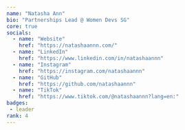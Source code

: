 ```yaml
---
name: "Natasha Ann"
bio: "Partnerships Lead @ Women Devs SG"
core: true
socials:
  - name: "Website"
    href: "https://natashaannn.com/"
  - name: "LinkedIn"
    href: "https://www.linkedin.com/in/natashaannn"
  - name: "Instagram"
    href: "https://instagram.com/natashaannn"
  - name: "GitHub"
    href: "https://github.com/natashaannn"
  - name: "TikTok"
    href: "https://www.tiktok.com/@natashaannn?lang=en:"
badges:
 - leader
rank: 4
---
```

